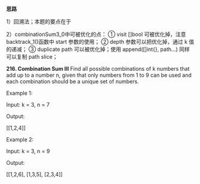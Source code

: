 <B>思路</B>

  1）回溯法；本题的要点在于

  2）combinationSum3_0中可被优化的点：
    ① visit []bool 可被优化掉，注意backtrack_1()函数中 start 参数的使用；
    ② depth 参数可以把优化掉，通过 k 值的递减；
    ③ duplicate path 可以被优化掉；使用 append([]int{}, path...) 同样可以复制 path slice；

<B>216. Combination Sum III</B>
Find all possible combinations of k numbers that add up to a number n, given that only numbers from 1 to 9 can be used and each combination should be a unique set of numbers.


Example 1:

Input: k = 3, n = 7

Output:

[[1,2,4]]

Example 2:

Input: k = 3, n = 9

Output:

[[1,2,6], [1,3,5], [2,3,4]]
